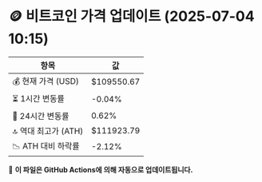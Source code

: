 # 🪙 비트코인 가격 업데이트 (2025-07-04 10:15)

| 항목                | 값 |
|--------------------|----------------|
| 💰 현재 가격 (USD) | $109550.67 |
| ⏳ 1시간 변동률    | -0.04% |
| 📆 24시간 변동률   | 0.62% |
| 🔝 역대 최고가 (ATH) | $111923.79 |
| 📉 ATH 대비 하락률 | -2.12% |

🔄 **이 파일은 GitHub Actions에 의해 자동으로 업데이트됩니다.**
